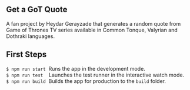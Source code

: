 ## Get a GoT Quote

A fan project by Heydar Gerayzade that generates a random quote from Game of Thrones TV series
available in Common Tonque, Valyrian and Dothraki languages.

## First Steps

`$ npm run start`&nbsp;&nbsp;Runs the app in the development mode.<br/>
`$ npm run test`&nbsp;&nbsp;&nbsp;&nbsp;Launches the test runner in the interactive watch mode.<br/>
`$ npm run build`&nbsp;&nbsp;Builds the app for production to the `build` folder.<br/>
